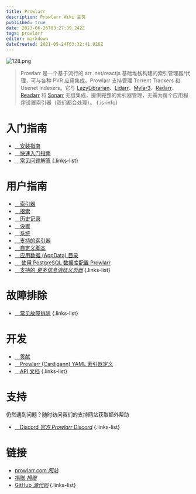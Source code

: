 ```yaml
---
title: Prowlarr
description: Prowlarr Wiki 主页
published: true
date: 2023-06-26T03:27:39.242Z
tags: prowlarr
editor: markdown
dateCreated: 2021-05-24T03:32:41.926Z
---
```


![128.png](/assets/prowlarr/logos/128.png)

> Prowlarr 是一个基于流行的 arr .net/reactjs 基础堆栈构建的索引管理器/代理，可与各种 PVR 应用集成。Prowlarr 支持管理 Torrent Trackers 和 Usenet Indexers。它与 [LazyLibrarian](https://lazylibrarian.gitlab.io/)、[Lidarr](/lidarr)、[Mylar3](https://github.com/mylar3/mylar3)、[Radarr](/radarr)、[Readarr](/readarr) 和 [Sonarr](/sonarr) 无缝集成，提供完整的索引器管理，无需为每个应用程序设置索引器（我们都会处理）。
{.is-info}

# 入门指南

- [<i class="fas fa-plus-square"></i>&emsp;安装指南](/prowlarr/installation)
- [<i class="fas fa-book-open"></i>&emsp;快速入门指南](/prowlarr/quick-start-guide)
- [<i class="far fa-question-circle"></i>&emsp;常见问题解答](/prowlarr/faq)
{.links-list}

# 用户指南

- [<i class="fas fa-play"></i>&emsp;索引器](/prowlarr/indexers)
- [<i class="fas fa-search"></i>&emsp;搜索](/prowlarr/search)
- [<i class="fas fa-clock"></i>&emsp;历史记录](/prowlarr/history)
- [<i class="fas fa-cogs"></i>&emsp;设置](/prowlarr/settings)
- [<i class="fas fa-laptop"></i>&emsp;系统](/prowlarr/system)
- [<i class="fas fa-info-circle"></i>&emsp;支持的索引器](/prowlarr/supported-indexers)
- [<i class="fas fa-scroll"></i>&emsp;自定义脚本](/prowlarr/custom-scripts)
- [<i class="fas fa-database"></i>&emsp;应用数据 (AppData) 目录](/prowlarr/appdata-directory)
- [<i class="fas fa-server"></i>&emsp; 使用 PostgreSQL 数据库配置 Prowlarr](/prowlarr/postgres-setup)
- [<i class="fas fa-cogs"></i>&emsp;支持的 *更多信息消歧义页面*](/prowlarr/supported)
{.links-list}

# 故障排除

- [<i class="far fa-life-ring"></i>&emsp;常见故障排除](/prowlarr/troubleshooting)
{.links-list}

# 开发

- [<i class="fas fa-laptop-code"></i>&emsp;贡献](/prowlarr/contributing)
- [<i class="fas fa-book-reader"></i>&emsp;Prowlarr (Cardigann) YAML 索引器定义](/prowlarr/cardigann-yml-definition)
- [<i class="fas fa-book"></i>&emsp;API 文档](https://prowlarr.com/docs/api/#/)
{.links-list}

# 支持

仍然遇到问题？随时访问我们的支持网站获取额外帮助

- [<i class="fab fa-discord"></i>&emsp;Discord *官方 Prowlarr Discord*](https://prowlarr.com/discord)
{.links-list}

# 链接

- [prowlarr.com *网站*](https://prowlarr.com)
- [捐赠 *捐赠*](https://prowlarr.com/donate)
- [GitHub *源代码*](https://github.com/prowlarr/prowlarr)
{.links-list}